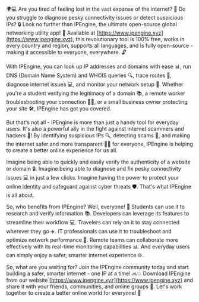 🌍💻 Are you tired of feeling lost in the vast expanse of the internet? 🤔 Do you struggle to diagnose pesky connectivity issues or detect suspicious IPs? 🔒 Look no further than IPEngine, the ultimate open-source global networking utility app! 🚀 Available at [https://www.ipengine.xyz](https://www.ipengine.xyz), this revolutionary tool is 100% free, works in every country and region, supports all languages, and is fully open-source - making it accessible to everyone, everywhere. 🔓

With IPEngine, you can look up IP addresses and domains with ease 📊, run DNS (Domain Name System) and WHOIS queries 🔍, trace routes 👀, diagnose internet issues 💻, and monitor your network setup 📡. Whether you're a student verifying the legitimacy of a domain 📚, a remote worker troubleshooting your connection 🏃‍♀️, or a small business owner protecting your site 🛠️, IPEngine has got you covered.

But that's not all - IPEngine is more than just a handy tool for everyday users. It's also a powerful ally in the fight against internet scammers and hackers 💪! By identifying suspicious IPs 🔍, detecting scams 👀, and making the internet safer and more transparent 🕵️‍♀️ for everyone, IPEngine is helping to create a better online experience for us all.

Imagine being able to quickly and easily verify the authenticity of a website or domain 🔒. Imagine being able to diagnose and fix pesky connectivity issues 💻 in just a few clicks. Imagine having the power to protect your online identity and safeguard against cyber threats 🛡️. That's what IPEngine is all about.

So, who benefits from IPEngine? Well, everyone! 👫 Students can use it to research and verify information 📚. Developers can leverage its features to streamline their workflow 💻. Travelers can rely on it to stay connected wherever they go ✈️. IT professionals can use it to troubleshoot and optimize network performance 🔧. Remote teams can collaborate more effectively with its real-time monitoring capabilities 📊. And everyday users can simply enjoy a safer, smarter internet experience 🌐.

So, what are you waiting for? Join the IPEngine community today and start building a safer, smarter internet - one IP at a time! 🔜💥 Download IPEngine from our website [https://www.ipengine.xyz](https://www.ipengine.xyz) and share it with your friends, communities, and online groups 🤩. Let's work together to create a better online world for everyone! 🌟
